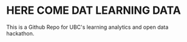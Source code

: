 # HERE COME DAT LEARNING DATA

This is a Github Repo for UBC's learning analytics and open data hackathon.